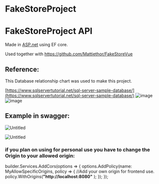 # FakeStoreProject
# FakeStoreProject API

Made in [ASP.net](http://ASP.net) using EF core. 

Used together with https://github.com/Mattiethor/FakeStoreVue

## Reference:

This Database relationship chart was used to make this project. 

[https://www.sqlservertutorial.net/sql-server-sample-database/](https://www.sqlservertutorial.net/sql-server-sample-database/)
![image](https://user-images.githubusercontent.com/82813440/172060019-e9e2d97d-2a01-4d87-bc8f-43eb4008e549.png)
![image](https://s3-us-west-2.amazonaws.com/secure.notion-static.com/ccaa6d54-6886-4614-a336-3666eab01fec/Untitled.png)

## Example in swagger:



![Untitled](https://s3-us-west-2.amazonaws.com/secure.notion-static.com/65e1c97e-9016-4686-8ad3-715badb593a4/Untitled.png)

![Untitled](https://s3-us-west-2.amazonaws.com/secure.notion-static.com/21bf6be4-8959-4e64-b117-3a6088dd8558/Untitled.png)

### if you plan on using for personal use you have to change the Origin to your allowed origin:

builder.Services.AddCors(options =>
{
options.AddPolicy(name: MyAllowSpecificOrigins,
policy =>
{
//Add your own origin for frontend use.
policy.WithOrigins(**"http://localhost:8080"**
);
});
});
